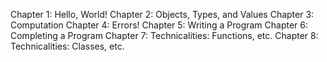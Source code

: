 Chapter 1: Hello, World!
Chapter 2: Objects, Types, and Values
Chapter 3: Computation
Chapter 4: Errors!
Chapter 5: Writing a Program
Chapter 6: Completing a Program
Chapter 7: Technicalities: Functions, etc.
Chapter 8: Technicalities: Classes, etc.
